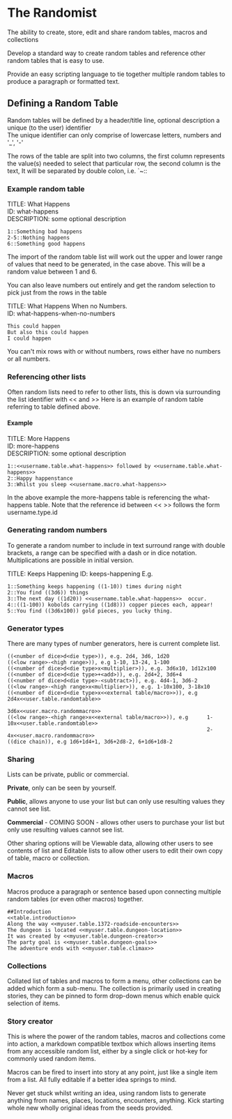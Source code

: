 The Randomist
============

The ability to create, store, edit and share random tables, macros and collections

Develop a standard way to create random tables and reference other random tables that is easy to use.

Provide an easy scripting language to tie together multiple random tables to produce a paragraph or formatted text.

## Defining a Random Table

Random tables will be defined by a header/title line, optional description a unique (to the user) identifier  
The unique identifier can only comprise of lowercase letters, numbers and '_', '-'

The rows of the table are split into two columns, the first column represents the value(s) needed to select that particular row, the second column is the text, It will be separated by double colon, i.e. `~::



### Example random table
TITLE: What Happens  
ID: what-happens  
DESCRIPTION: some optional description
```
1::Something bad happens
2-5::Nothing happens
6::Something good happens
```
The import of the random table list will work out the upper and lower range of values that need to be generated, in the case above. This will be a random value between 1 and 6.

You can also leave numbers out entirely and get the random selection to pick just from the rows in the table

TITLE: What Happens When no Numbers.  
ID: what-happens-when-no-numbers
```
This could happen
But also this could happen
I could happen
```

You can't mix rows with or without numbers, rows either have no numbers or all numbers.

### Referencing other lists
Often random lists need to refer to other lists, this is down via surrounding the list identifier with << and >>
Here is an example of random table referring to table defined above.

#### Example
TITLE: More Happens  
ID: more-happens  
DESCRIPTION: some optional description
```
1::<<username.table.what-happens>> followed by <<username.table.what-happens>>
2::Happy happenstance
3::Whilst you sleep <<username.macro.what-happens>>
```
In the above example the more-happens table is referencing the what-happens table.
Note that the reference id between << >> follows the form username.type.id  


### Generating random numbers
To generate a random number to include in text surround range with double brackets, a range can be specified with a dash or in dice notation. Multiplications are possible in initial version.

TITLE: Keeps Happening
ID: keeps-happening
E.g.
```
1::Something keeps happening ((1-10)) times during night
2::You find ((3d6)) things
3::The next day ((1d20)) <<username.table.what-happens>>  occur.
4::((1-100)) kobolds carrying ((1d8))) copper pieces each, appear!
5::You find ((3d6x100)) gold pieces, you lucky thing.
```

### Generator types
There are many types of number generators, here is current complete list.
```
((<number of dice>d<die type>)), e.g. 2d4, 3d6, 1d20
((<low range>-<high range>)), e.g 1-10, 13-24, 1-100
((<number of dice>d<die type>x<multiplier>)), e.g. 3d6x10, 1d12x100
((<number of dice>d<die type>+<add>)), e.g. 2d4+2, 3d6+4
((<number of dice>d<die type>-<subtract>)), e.g. 4d4-1, 3d6-2
((<low range>-<high range>x<multiplier>)), e.g. 1-10x100, 3-18x10
((<number of dice>d<die type>x<<external table/macro>>)), e.g   2d4x<<user.table.randomtable>>
                                                                3d6x<<user.macro.randommacro>>
((<low range>-<high range>x<<external table/macro>>)), e.g      1-10x<<user.table.randomtable>>
                                                                2-4x<<user.macro.randommacro>>
((dice chain)), e.g 1d6+1d4+1, 3d6+2d8-2, 6+1d6+1d8-2
```


### Sharing
Lists can be private, public or commercial.

**Private**, only can be seen by yourself.

**Public**, allows anyone to use your list but can only use resulting values they cannot see list.

**Commercial** - COMING SOON - allows other users to purchase your list but only use resulting values cannot see list.

Other sharing options will be Viewable data, allowing other users to see contents of list and Editable lists to allow other 
users to edit their own copy of table, macro or collection.

### Macros
Macros produce a paragraph or sentence based upon connecting multiple random tables (or even other macros) together.

```
##Introduction
<<table.introduction>>
Along the way <<myuser.table.1372-roadside-encounters>> 
The dungeon is located <<myuser.table.dungeon-location>> 
It was created by <<myuser.table.dungeon-creator>> 
The party goal is <<myuser.table.dungeon-goals>>
The adventure ends with <<myuser.table.climax>>
```

### Collections
Collated list of tables and macros to form a menu, other collections can be added which form a sub-menu.
The collection is primarily used in creating stories, they can be pinned to form drop-down menus which enable quick
selection of items.

### Story creator
This is where the power of the random tables, macros and collections come into action, a markdown compatible textbox which allows inserting items from any accessible random list, either by a single click or  hot-key for commonly used random items.

Macros can be fired to insert into story at any point, just like a single item from a list. All fully editable if a better idea springs to mind.

Never get stuck whilst writing an idea, using random lists to generate anything from names, places, locations, encounters, anything. Kick starting whole new wholly original ideas from the seeds provided.






